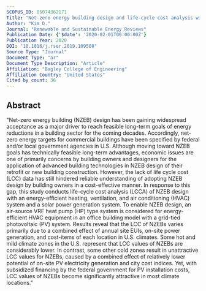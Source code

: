```yaml
---
SCOPUS_ID: 85074362171
Title: "Net-zero energy building design and life-cycle cost analysis with air-source variable refrigerant flow and distributed photovoltaic systems"
Author: "Kim D."
Journal: "Renewable and Sustainable Energy Reviews"
Publication Date: {'$date': '2020-02-01T00:00:00Z'}
Publication Year: 2020
DOI: "10.1016/j.rser.2019.109508"
Source Type: "Journal"
Document Type: "ar"
Document Type Description: "Article"
Affiliation: "Bagley College of Engineering"
Affiliation Country: "United States"
Cited by count: 36
---
```


## Abstract
"Net-zero energy building (NZEB) design has been gaining widespread acceptance as a major driver to reach feasible long-term goals of energy reductions in a building sector for the coming decades. Accordingly, net-zero energy targets for commercial buildings have been specified by federal and/or local government agencies in U.S. Although moving toward NZEB goals has technically feasible long-term advantages, economic issues are one of primarily concerns by building owners and designers for the application of advanced building technologies in NZEB design of their retrofit or new building construction. However, the lack of life cycle cost (LCC) data has still hindered reliable understanding of adopting NZEB design by building owners in a cost-effective manner. In response to this gap, this study conducts life-cycle cost analysis (LCCA) of NZEB design with an energy-efficient heating, ventilation, and air conditioning (HVAC) system and a solar power generation system. To enable NZEB design, an air-source VRF heat pump (HP) type system is considered for energy-efficient HVAC equipment in an office building model with a grid-tied photovoltaic (PV) system. Results reveal that the LCC of NZEBs varies primarily due to a combined effect of annual site EUIs, on-site power generation, and cost-items of each location in U.S. climates. Some hot and mild climate zones in the U.S. represent that LCC values of NZEBs are considerably lower. In contrast, some other cold zones result in unattractive LCC values for NZEBs, caused by a combined effect of relatively lower potential of on-site PV electricity generation and city cost indices. Yet, with subsidized financing by the federal government for PV installation costs, LCC values of NZEBs become significantly attractive in most climate locations."
